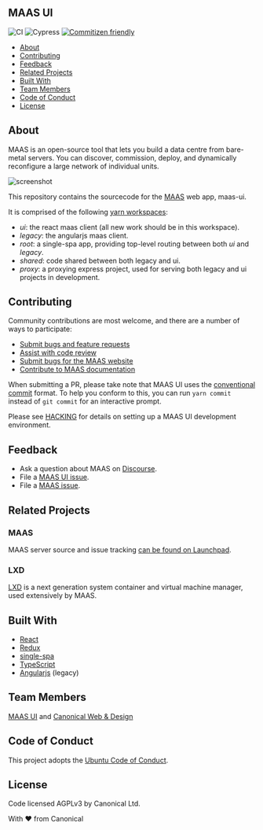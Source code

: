 ## MAAS UI

![CI](https://github.com/canonical-web-and-design/maas-ui/workflows/CI/badge.svg)
![Cypress](https://github.com/canonical-web-and-design/maas-ui/workflows/Cypress/badge.svg)
[![Commitizen friendly](https://img.shields.io/badge/commitizen-friendly-brightgreen.svg)](http://commitizen.github.io/cz-cli/)

- [About](#about)
- [Contributing](#contributing)
- [Feedback](#feedback)
- [Related Projects](#related-projects)
- [Built With](#built-with)
- [Team Members](#team-members)
- [Code of Conduct](#code-of-conduct)
- [License](#license)

## About

MAAS is an open-source tool that lets you build a data centre from bare-metal servers. You can discover, commission, deploy, and dynamically reconfigure a large network of individual units.

![screenshot](https://user-images.githubusercontent.com/130286/80558424-738d7300-8a2e-11ea-9777-4d5fc72788b3.png)

This repository contains the sourcecode for the [MAAS](https://maas.io) web app, maas-ui.

It is comprised of the following [yarn workspaces](https://yarnpkg.com/lang/en/docs/workspaces/):

- _ui_: the react maas client (all new work should be in this workspace).
- _legacy_: the angularjs maas client.
- _root_: a single-spa app, providing top-level routing between both _ui_ and _legacy_.
- _shared_: code shared between both legacy and ui.
- _proxy_: a proxying express project, used for serving both legacy and ui projects in development.

## Contributing

Community contributions are most welcome, and there are a number of ways to participate:

- [Submit bugs and feature requests](https://github.com/canonical-web-and-design/maas-ui/issues)
- [Assist with code review](https://github.com/canonical-web-and-design/maas-ui/pulls)
- [Submit bugs for the MAAS website](https://github.com/canonical-web-and-design/maas.io)
- [Contribute to MAAS documentation](https://maas.io/docs/writing-guide)

When submitting a PR, please take note that MAAS UI uses the [conventional commit](https://www.conventionalcommits.org/en/v1.0.0/) format. To help you conform to this, you can run `yarn commit` instead of `git commit` for an interactive prompt.

Please see [HACKING](HACKING.md) for details on setting up a MAAS UI development environment.

## Feedback

- Ask a question about MAAS on [Discourse](https://discourse.maas.io/).
- File a [MAAS UI issue](https://github.com/canonical-web-and-design/maas-ui/issues/new/choose).
- File a [MAAS issue](https://bugs.launchpad.net/maas/+filebug).

## Related Projects

### MAAS

MAAS server source and issue tracking [can be found on Launchpad](https://launchpad.net/maas).

### LXD

[LXD](https://github.com/lxc/lxd) is a next generation system container and virtual machine manager, used extensively by MAAS.

## Built With

- [React](https://reactjs.org/)
- [Redux](https://redux.js.org/)
- [single-spa](https://single-spa.js.org/)
- [TypeScript](https://www.typescriptlang.org/)
- [Angularjs](https://angularjs.org/) (legacy)

## Team Members

[MAAS UI](https://github.com/orgs/canonical/teams/maas-ui/members) and [Canonical Web & Design](https://github.com/orgs/canonical/teams/web-and-design/members)

## Code of Conduct

This project adopts the [Ubuntu Code of Conduct](https://ubuntu.com/community/code-of-conduct).

## License

Code licensed AGPLv3 by Canonical Ltd.

With ♥ from Canonical

